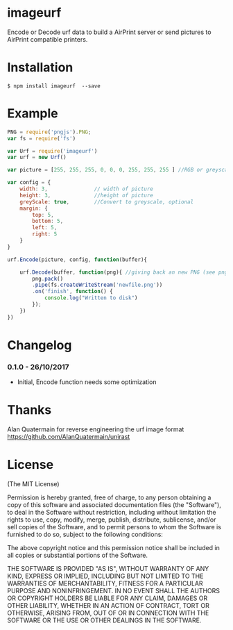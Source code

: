 imageurf
========

Encode or Decode urf data to build a AirPrint server or send pictures to AirPrint compatible printers.

Installation
===============
```
$ npm install imageurf  --save
```

Example
==========
```js
PNG = require('pngjs').PNG;
var fs = require('fs')

var Urf = require('imageurf')
var urf = new Urf()

var picture = [255, 255, 255, 0, 0, 0, 255, 255, 255 ] //RGB or greyscale pixel-array

var config = {
	width: 3, 				// width of picture
	height: 3, 				//height of picture
	greyScale: true, 		//Convert to greyscale, optional
	margin: {
		top: 5,
		bottom: 5,
		left: 5,
		right: 5
	}
}

urf.Encode(picture, config, function(buffer){

	urf.Decode(buffer, function(png){ //giving back an new PNG (see pngjs)
		png.pack()
		.pipe(fs.createWriteStream('newfile.png'))
		.on('finish', function() {
			console.log("Written to disk")
		});
	})
})
```

Changelog
============


### 0.1.0 - 26/10/2017
  - Initial, Encode function needs some optimization

Thanks
=======
Alan Quatermain for reverse engineering the urf image format 
https://github.com/AlanQuatermain/unirast

License
=========

(The MIT License)

Permission is hereby granted, free of charge, to any person obtaining a copy
of this software and associated documentation files (the "Software"), to deal
in the Software without restriction, including without limitation the rights
to use, copy, modify, merge, publish, distribute, sublicense, and/or sell
copies of the Software, and to permit persons to whom the Software is
furnished to do so, subject to the following conditions:

The above copyright notice and this permission notice shall be included in
all copies or substantial portions of the Software.

THE SOFTWARE IS PROVIDED "AS IS", WITHOUT WARRANTY OF ANY KIND, EXPRESS OR
IMPLIED, INCLUDING BUT NOT LIMITED TO THE WARRANTIES OF MERCHANTABILITY,
FITNESS FOR A PARTICULAR PURPOSE AND NONINFRINGEMENT. IN NO EVENT SHALL THE
AUTHORS OR COPYRIGHT HOLDERS BE LIABLE FOR ANY CLAIM, DAMAGES OR OTHER
LIABILITY, WHETHER IN AN ACTION OF CONTRACT, TORT OR OTHERWISE, ARISING FROM,
OUT OF OR IN CONNECTION WITH THE SOFTWARE OR THE USE OR OTHER DEALINGS IN
THE SOFTWARE.